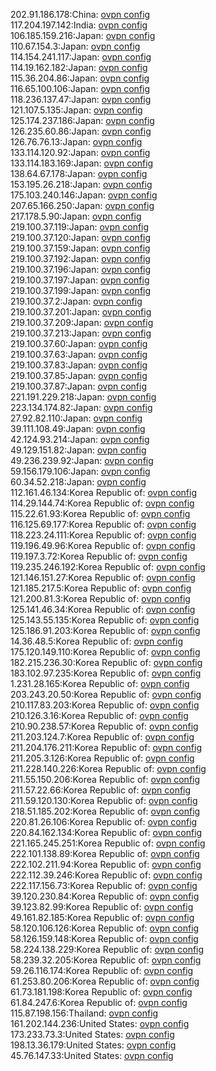 202.91.186.178:China: [ovpn config](vpn/202_91_186_178.ovpn)  
117.204.197.142:India: [ovpn config](vpn/117_204_197_142.ovpn)  
106.185.159.216:Japan: [ovpn config](vpn/106_185_159_216.ovpn)  
110.67.154.3:Japan: [ovpn config](vpn/110_67_154_3.ovpn)  
114.154.241.117:Japan: [ovpn config](vpn/114_154_241_117.ovpn)  
114.19.162.182:Japan: [ovpn config](vpn/114_19_162_182.ovpn)  
115.36.204.86:Japan: [ovpn config](vpn/115_36_204_86.ovpn)  
116.65.100.106:Japan: [ovpn config](vpn/116_65_100_106.ovpn)  
118.236.137.47:Japan: [ovpn config](vpn/118_236_137_47.ovpn)  
121.107.5.135:Japan: [ovpn config](vpn/121_107_5_135.ovpn)  
125.174.237.186:Japan: [ovpn config](vpn/125_174_237_186.ovpn)  
126.235.60.86:Japan: [ovpn config](vpn/126_235_60_86.ovpn)  
126.76.76.13:Japan: [ovpn config](vpn/126_76_76_13.ovpn)  
133.114.120.92:Japan: [ovpn config](vpn/133_114_120_92.ovpn)  
133.114.183.169:Japan: [ovpn config](vpn/133_114_183_169.ovpn)  
138.64.67.178:Japan: [ovpn config](vpn/138_64_67_178.ovpn)  
153.195.26.218:Japan: [ovpn config](vpn/153_195_26_218.ovpn)  
175.103.240.146:Japan: [ovpn config](vpn/175_103_240_146.ovpn)  
207.65.166.250:Japan: [ovpn config](vpn/207_65_166_250.ovpn)  
217.178.5.90:Japan: [ovpn config](vpn/217_178_5_90.ovpn)  
219.100.37.119:Japan: [ovpn config](vpn/219_100_37_119.ovpn)  
219.100.37.120:Japan: [ovpn config](vpn/219_100_37_120.ovpn)  
219.100.37.159:Japan: [ovpn config](vpn/219_100_37_159.ovpn)  
219.100.37.192:Japan: [ovpn config](vpn/219_100_37_192.ovpn)  
219.100.37.196:Japan: [ovpn config](vpn/219_100_37_196.ovpn)  
219.100.37.197:Japan: [ovpn config](vpn/219_100_37_197.ovpn)  
219.100.37.199:Japan: [ovpn config](vpn/219_100_37_199.ovpn)  
219.100.37.2:Japan: [ovpn config](vpn/219_100_37_2.ovpn)  
219.100.37.201:Japan: [ovpn config](vpn/219_100_37_201.ovpn)  
219.100.37.209:Japan: [ovpn config](vpn/219_100_37_209.ovpn)  
219.100.37.213:Japan: [ovpn config](vpn/219_100_37_213.ovpn)  
219.100.37.60:Japan: [ovpn config](vpn/219_100_37_60.ovpn)  
219.100.37.63:Japan: [ovpn config](vpn/219_100_37_63.ovpn)  
219.100.37.83:Japan: [ovpn config](vpn/219_100_37_83.ovpn)  
219.100.37.85:Japan: [ovpn config](vpn/219_100_37_85.ovpn)  
219.100.37.87:Japan: [ovpn config](vpn/219_100_37_87.ovpn)  
221.191.229.218:Japan: [ovpn config](vpn/221_191_229_218.ovpn)  
223.134.174.82:Japan: [ovpn config](vpn/223_134_174_82.ovpn)  
27.92.82.110:Japan: [ovpn config](vpn/27_92_82_110.ovpn)  
39.111.108.49:Japan: [ovpn config](vpn/39_111_108_49.ovpn)  
42.124.93.214:Japan: [ovpn config](vpn/42_124_93_214.ovpn)  
49.129.151.82:Japan: [ovpn config](vpn/49_129_151_82.ovpn)  
49.236.239.92:Japan: [ovpn config](vpn/49_236_239_92.ovpn)  
59.156.179.106:Japan: [ovpn config](vpn/59_156_179_106.ovpn)  
60.34.52.218:Japan: [ovpn config](vpn/60_34_52_218.ovpn)  
112.161.46.134:Korea Republic of: [ovpn config](vpn/112_161_46_134.ovpn)  
114.29.144.74:Korea Republic of: [ovpn config](vpn/114_29_144_74.ovpn)  
115.22.61.93:Korea Republic of: [ovpn config](vpn/115_22_61_93.ovpn)  
116.125.69.177:Korea Republic of: [ovpn config](vpn/116_125_69_177.ovpn)  
118.223.24.111:Korea Republic of: [ovpn config](vpn/118_223_24_111.ovpn)  
119.196.49.96:Korea Republic of: [ovpn config](vpn/119_196_49_96.ovpn)  
119.197.3.72:Korea Republic of: [ovpn config](vpn/119_197_3_72.ovpn)  
119.235.246.192:Korea Republic of: [ovpn config](vpn/119_235_246_192.ovpn)  
121.146.151.27:Korea Republic of: [ovpn config](vpn/121_146_151_27.ovpn)  
121.185.217.5:Korea Republic of: [ovpn config](vpn/121_185_217_5.ovpn)  
121.200.81.3:Korea Republic of: [ovpn config](vpn/121_200_81_3.ovpn)  
125.141.46.34:Korea Republic of: [ovpn config](vpn/125_141_46_34.ovpn)  
125.143.55.135:Korea Republic of: [ovpn config](vpn/125_143_55_135.ovpn)  
125.186.91.203:Korea Republic of: [ovpn config](vpn/125_186_91_203.ovpn)  
14.36.48.5:Korea Republic of: [ovpn config](vpn/14_36_48_5.ovpn)  
175.120.149.110:Korea Republic of: [ovpn config](vpn/175_120_149_110.ovpn)  
182.215.236.30:Korea Republic of: [ovpn config](vpn/182_215_236_30.ovpn)  
183.102.97.235:Korea Republic of: [ovpn config](vpn/183_102_97_235.ovpn)  
1.231.28.165:Korea Republic of: [ovpn config](vpn/1_231_28_165.ovpn)  
203.243.20.50:Korea Republic of: [ovpn config](vpn/203_243_20_50.ovpn)  
210.117.83.203:Korea Republic of: [ovpn config](vpn/210_117_83_203.ovpn)  
210.126.3.16:Korea Republic of: [ovpn config](vpn/210_126_3_16.ovpn)  
210.90.238.57:Korea Republic of: [ovpn config](vpn/210_90_238_57.ovpn)  
211.203.124.7:Korea Republic of: [ovpn config](vpn/211_203_124_7.ovpn)  
211.204.176.211:Korea Republic of: [ovpn config](vpn/211_204_176_211.ovpn)  
211.205.3.126:Korea Republic of: [ovpn config](vpn/211_205_3_126.ovpn)  
211.228.140.226:Korea Republic of: [ovpn config](vpn/211_228_140_226.ovpn)  
211.55.150.206:Korea Republic of: [ovpn config](vpn/211_55_150_206.ovpn)  
211.57.22.66:Korea Republic of: [ovpn config](vpn/211_57_22_66.ovpn)  
211.59.120.130:Korea Republic of: [ovpn config](vpn/211_59_120_130.ovpn)  
218.51.185.202:Korea Republic of: [ovpn config](vpn/218_51_185_202.ovpn)  
220.81.26.106:Korea Republic of: [ovpn config](vpn/220_81_26_106.ovpn)  
220.84.162.134:Korea Republic of: [ovpn config](vpn/220_84_162_134.ovpn)  
221.165.245.251:Korea Republic of: [ovpn config](vpn/221_165_245_251.ovpn)  
222.101.138.89:Korea Republic of: [ovpn config](vpn/222_101_138_89.ovpn)  
222.102.211.94:Korea Republic of: [ovpn config](vpn/222_102_211_94.ovpn)  
222.112.39.246:Korea Republic of: [ovpn config](vpn/222_112_39_246.ovpn)  
222.117.156.73:Korea Republic of: [ovpn config](vpn/222_117_156_73.ovpn)  
39.120.230.84:Korea Republic of: [ovpn config](vpn/39_120_230_84.ovpn)  
39.123.82.99:Korea Republic of: [ovpn config](vpn/39_123_82_99.ovpn)  
49.161.82.185:Korea Republic of: [ovpn config](vpn/49_161_82_185.ovpn)  
58.120.106.126:Korea Republic of: [ovpn config](vpn/58_120_106_126.ovpn)  
58.126.159.148:Korea Republic of: [ovpn config](vpn/58_126_159_148.ovpn)  
58.224.138.229:Korea Republic of: [ovpn config](vpn/58_224_138_229.ovpn)  
58.239.32.205:Korea Republic of: [ovpn config](vpn/58_239_32_205.ovpn)  
59.26.116.174:Korea Republic of: [ovpn config](vpn/59_26_116_174.ovpn)  
61.253.80.206:Korea Republic of: [ovpn config](vpn/61_253_80_206.ovpn)  
61.73.181.198:Korea Republic of: [ovpn config](vpn/61_73_181_198.ovpn)  
61.84.247.6:Korea Republic of: [ovpn config](vpn/61_84_247_6.ovpn)  
115.87.198.156:Thailand: [ovpn config](vpn/115_87_198_156.ovpn)  
161.202.144.236:United States: [ovpn config](vpn/161_202_144_236.ovpn)  
173.233.73.3:United States: [ovpn config](vpn/173_233_73_3.ovpn)  
198.13.36.179:United States: [ovpn config](vpn/198_13_36_179.ovpn)  
45.76.147.33:United States: [ovpn config](vpn/45_76_147_33.ovpn)  
